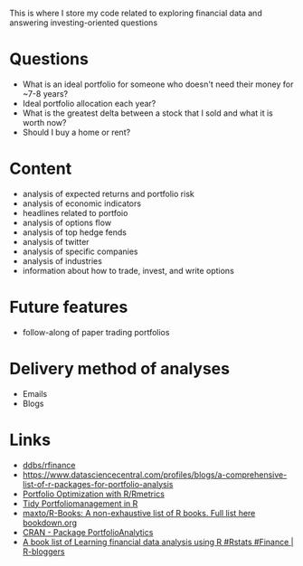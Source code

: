 This is where I store my code related to exploring financial data and answering investing-oriented questions

# Questions

- What is an ideal portfolio for someone who doesn't need their money for ~7-8 years? 
- Ideal portfolio allocation each year?
- What is the greatest delta between a stock that I sold and what it is worth now? 
- Should I buy a home or rent? 


# Content

- analysis of expected returns and portfolio risk
- analysis of economic indicators
- headlines related to portfoio
- analysis of options flow
- analysis of top hedge fends
- analysis of twitter   
- analysis of specific companies
- analysis of industries
- information about how to trade, invest, and write options

# Future features

- follow-along of paper trading portfolios

# Delivery method of analyses

- Emails
- Blogs

# Links

- [ddbs/rfinance](https://github.com/ddbs/rfinance)
- https://www.datasciencecentral.com/profiles/blogs/a-comprehensive-list-of-r-packages-for-portfolio-analysis
- [Portfolio Optimization with R/Rmetrics](https://www.rmetrics.org/ebooks-portfolio)
- [Tidy Portfoliomanagement in R](https://bookdown.org/sstoeckl/Tidy_Portfoliomanagement_in_R/)
- [maxto/R-Books: A non-exhaustive list of R books. Full list here bookdown.org](https://github.com/maxto/R-Books)
- [CRAN - Package PortfolioAnalytics](https://cran.r-project.org/web/packages/PortfolioAnalytics/index.html)
- [A book list of Learning financial data analysis using R #Rstats #Finance | R-bloggers](https://www.r-bloggers.com/2016/09/a-book-list-of-learning-financial-data-analysis-using-r-rstats-finance/)